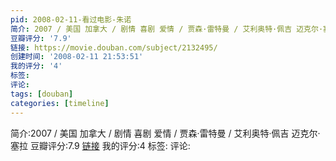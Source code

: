 ```yaml
---
pid: 2008-02-11-看过电影-朱诺
简介: 2007 / 美国 加拿大 / 剧情 喜剧 爱情 / 贾森·雷特曼 / 艾利奥特·佩吉 迈克尔·塞拉
豆瓣评分: '7.9'
链接: https://movie.douban.com/subject/2132495/
创建时间: '2008-02-11 21:53:51'
我的评分: '4'
标签:
评论:
tags: [douban]
categories: [timeline]
---
```

简介:2007 / 美国 加拿大 / 剧情 喜剧 爱情 / 贾森·雷特曼 / 艾利奥特·佩吉 迈克尔·塞拉
豆瓣评分:7.9
[链接](https://movie.douban.com/subject/2132495/)
我的评分:4
标签:
评论:
